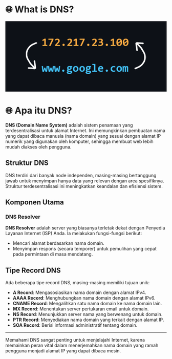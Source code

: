 # 🌐 What is DNS?

![alt text](img/image.png)

# 🌐 Apa itu DNS?

**DNS (Domain Name System)** adalah sistem penamaan yang terdesentralisasi untuk alamat Internet. Ini memungkinkan pembuatan nama yang dapat dibaca manusia (nama domain) yang sesuai dengan alamat IP numerik yang digunakan oleh komputer, sehingga membuat web lebih mudah diakses oleh pengguna.

## Struktur DNS

DNS terdiri dari banyak node independen, masing-masing bertanggung jawab untuk menyimpan hanya data yang relevan dengan area spesifiknya. Struktur terdesentralisasi ini meningkatkan keandalan dan efisiensi sistem.

## Komponen Utama

### DNS Resolver
**DNS Resolver** adalah server yang biasanya terletak dekat dengan Penyedia Layanan Internet (ISP) Anda. Ia melakukan fungsi-fungsi berikut:
- Mencari alamat berdasarkan nama domain.
- Menyimpan respons (secara temporer) untuk pemulihan yang cepat pada permintaan di masa mendatang.

## Tipe Record DNS

Ada beberapa tipe record DNS, masing-masing memiliki tujuan unik:

- **A Record**: Mengasosiasikan nama domain dengan alamat IPv4.
- **AAAA Record**: Menghubungkan nama domain dengan alamat IPv6.
- **CNAME Record**: Mengalihkan satu nama domain ke nama domain lain.
- **MX Record**: Menentukan server pertukaran email untuk domain.
- **NS Record**: Menunjukkan server nama yang berwenang untuk domain.
- **PTR Record**: Menyediakan nama domain yang terkait dengan alamat IP.
- **SOA Record**: Berisi informasi administratif tentang domain.

---

Memahami DNS sangat penting untuk menjelajahi Internet, karena memainkan peran vital dalam menerjemahkan nama domain yang ramah pengguna menjadi alamat IP yang dapat dibaca mesin.
